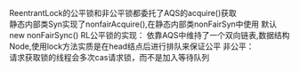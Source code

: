 ReentrantLock的公平锁和非公平锁都委托了AQS的acquire()获取    
静态内部类Syn实现了nonfairAcquire(),在静态内部类nonFairSyn中使用
默认 new nonFairSync()
RL公平锁的实现：
依靠AQS中维持了一个双向链表,数据结构Node,使用lock方法实质是在head结点后进行排队来保证公平
非公平：  
请求获取锁的线程会多次cas请求锁，而不是加入等待队列